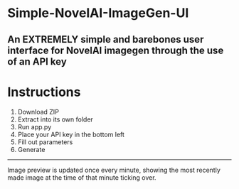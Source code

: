 # Simple-NovelAI-ImageGen-UI
An EXTREMELY simple and barebones user interface for NovelAI imagegen through the use of an API key
---
# Instructions
1. Download ZIP
2. Extract into its own folder
3. Run app.py
4. Place your API key in the bottom left
5. Fill out parameters
6. Generate
---
Image preview is updated once every minute, showing the most recently made image at the time of that minute ticking over.
